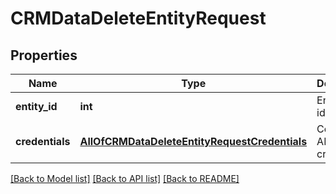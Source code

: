 # CRMDataDeleteEntityRequest

## Properties
Name | Type | Description | Notes
------------ | ------------- | ------------- | -------------
**entity_id** | **int** | Entity identifier | 
**credentials** | [**AllOfCRMDataDeleteEntityRequestCredentials**](AllOfCRMDataDeleteEntityRequestCredentials.md) | Company API credentials | 

[[Back to Model list]](../README.md#documentation-for-models) [[Back to API list]](../README.md#documentation-for-api-endpoints) [[Back to README]](../README.md)

